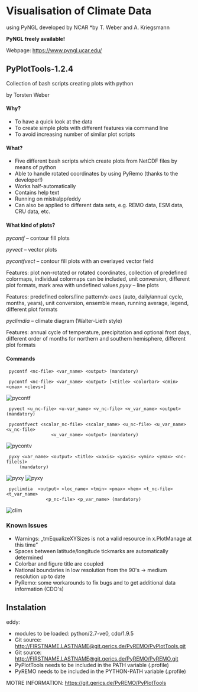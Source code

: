 # **Visualisation of Climate Data**
using PyNGL developed by NCAR
*by T. Weber and A. Kriegsmann

**PyNGL freely available!**

Webpage: https://www.pyngl.ucar.edu/

## PyPlotTools-1.2.4
Collection of bash scripts creating plots with python

by Torsten Weber

#### Why?
* To have a quick look at the data
* To create simple plots with different features via command line
* To avoid increasing number of similar plot scripts

#### What?
* Five different bash scripts which create plots from NetCDF files by means of python
* Able to handle rotated coordinates by using PyRemo (thanks to the developer!)
* Works half-automatically
* Contains help text 
* Running on mistralpp/eddy 
* Can also be applied to different data sets, e.g. REMO data, ESM data, CRU data, etc.

#### What kind of plots?
*pycontf* – contour fill plots

*pyvect* – vector plots

*pycontfvect* – contour fill plots with an overlayed vector field

Features: plot non-rotated or rotated coordinates, collection of predefined colormaps,
                 individual colormaps can be included, unit conversion, different plot formats,
                 mark area with undefined values
*pyxy* – line plots

Features: predefined colors/line pattern/x-axes (auto, daily/annual cycle, months, years),
                 unit conversion, ensemble mean, running average, legend, different plot formats

*pyclimdia* – climate diagram (Walter-Lieth style)

Features: annual cycle of temperature, precipitation and optional frost days,  
                 different order of months for northern and southern hemisphere, different plot formats

#### Commands

     pycontf <nc-file> <var_name> <output> (mandatory)

     pycontf <nc-file> <var_name> <output> [<title> <colorbar> <cmin> <cmax> <clevs>]

![pycontf](./fig_workshop/pycontf_klein.png)

     pyvect <u_nc-file> <u-var_name> <v_nc-file> <v_var_name> <output> (mandatory)

     pycontfvect <scalar_nc-file> <scalar_name> <u_nc-file> <u_var_name> <v_nc-file>
                     <v_var_name> <output> (mandatory)

![pycontv](./fig_workshop/pycontvec_klein.png)

     pyxy <var_name> <output> <title> <xaxis> <yaxis> <ymin> <ymax> <nc-file(s)> 
         (mandatory)

![pyxy](./fig_workshop/pyxy1_klein.png)
![pyxy](./fig_workshop/pyxy2_klein.png)

     pyclimdia  <output> <loc_name> <tmin> <pmax> <hem> <t_nc-file> <t_var_name> 
                   <p_nc-file> <p_var_name> (mandatory)

![clim](./fig_workshop/clim_klein.png)


### Known Issues
* Warnings: „tmEqualizeXYSizes is not a valid resource in x.PlotManage at this time”
* Spaces between latitude/longitude tickmarks are automatically determined
* Colorbar and figure title are coupled
* National boundaries in low resolution from the 90's -> medium resolution up to date
* PyRemo: some workarounds to fix bugs and to get additional data information (CDO's)

## Instalation
eddy:
* modules to be loaded: python/2.7-ve0, cdo/1.9.5
* Git source: http://FIRSTNAME.LASTNAME@git.gerics.de/PyREMO/PyPlotTools.git
* Git source: http://FIRSTNAME.LASTNAME@git.gerics.de/PyREMO/PyREMO.git
* PyPlotTools needs to be included in the PATH variable (.profile)
* PyREMO needs to be included in the PYTHON-PATH variable (.profile)

MOTRE INFORMATION:
https://git.gerics.de/PyREMO/PyPlotTools


